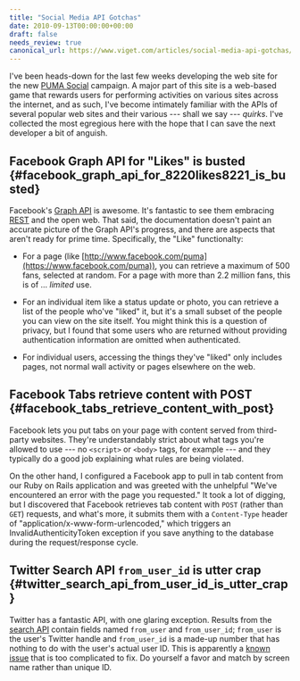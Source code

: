 ```yaml
---
title: "Social Media API Gotchas"
date: 2010-09-13T00:00:00+00:00
draft: false
needs_review: true
canonical_url: https://www.viget.com/articles/social-media-api-gotchas/
---
```


I've been heads-down for the last few weeks developing the web site for
the new [PUMA Social](http://www.puma.com/social) campaign. A major part
of this site is a web-based game that rewards users for performing
activities on various sites across the internet, and as such, I've
become intimately familiar with the APIs of several popular web sites
and their various --- shall we say --- *quirks*. I've collected the most
egregious here with the hope that I can save the next developer a bit of
anguish.

## Facebook Graph API for "Likes" is busted {#facebook_graph_api_for_8220likes8221_is_busted}

Facebook's [Graph API](https://developers.facebook.com/docs/api) is
awesome. It's fantastic to see them embracing
[REST](https://en.wikipedia.org/wiki/Representational_State_Transfer)
and the open web. That said, the documentation doesn't paint an accurate
picture of the Graph API's progress, and there are aspects that aren't
ready for prime time. Specifically, the "Like" functionalty:

-   For a page (like
    [http://www.facebook.com/puma](https://www.facebook.com/puma)), you
    can retrieve a maximum of 500 fans, selected at random. For a page
    with more than 2.2 million fans, this is of ... *limited* use.

-   For an individual item like a status update or photo, you can
    retrieve a list of the people who've "liked" it, but it's a small
    subset of the people you can view on the site itself. You might
    think this is a question of privacy, but I found that some users who
    are returned without providing authentication information are
    omitted when authenticated.

-   For individual users, accessing the things they've "liked" only
    includes pages, not normal wall activity or pages elsewhere on the
    web.

## Facebook Tabs retrieve content with POST {#facebook_tabs_retrieve_content_with_post}

Facebook lets you put tabs on your page with content served from
third-party websites. They're understandably strict about what tags
you're allowed to use --- no `<script>` or `<body>` tags, for example
--- and they typically do a good job explaining what rules are being
violated.

On the other hand, I configured a Facebook app to pull in tab content
from our Ruby on Rails application and was greeted with the unhelpful
"We've encountered an error with the page you requested." It took a lot
of digging, but I discovered that Facebook retrieves tab content with
`POST` (rather than `GET`) requests, and what's more, it submits them
with a `Content-Type` header of "application/x-www-form-urlencoded,"
which triggers an InvalidAuthenticityToken exception if you save
anything to the database during the request/response cycle.

## Twitter Search API `from_user_id` is utter crap {#twitter_search_api_from_user_id_is_utter_crap}

Twitter has a fantastic API, with one glaring exception. Results from
the [search
API](http://apiwiki.twitter.com/Twitter-Search-API-Method:-search)
contain fields named `from_user` and `from_user_id`; `from_user` is the
user's Twitter handle and `from_user_id` is a made-up number that has
nothing to do with the user's actual user ID. This is apparently a
[known
issue](https://code.google.com/p/twitter-api/issues/detail?id=214) that
is too complicated to fix. Do yourself a favor and match by screen name
rather than unique ID.

